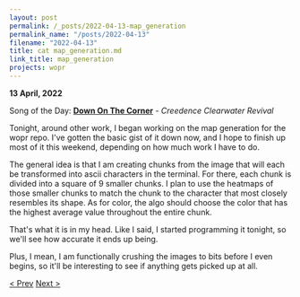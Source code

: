 ```yaml
---
layout: post
permalink: /_posts/2022-04-13-map_generation
permalink_name: "/posts/2022-04-13"
filename: "2022-04-13"
title: cat map_generation.md
link_title: map_generation
projects: wopr
---
```

**13 April, 2022**

Song of the Day: [**Down On The Corner**](https://youtu.be/BrB3gaX3-gI) - *Creedence Clearwater Revival*

Tonight, around other work, I began working on the map generation for the wopr repo. I've gotten the basic gist of it down now, and I hope to finish up most of it this weekend, depending on how much work I have to do.

The general idea is that I am creating chunks from the image that will each be transformed into ascii characters in the terminal. For there, each chunk is divided into a square of 9 smaller chunks. I plan to use the heatmaps of those smaller chunks to match the chunk to the character that most closely resembles its shape. As for color, the algo should choose the color that has the highest average value throughout the entire chunk.

That's what it is in my head. Like I said, I started programming it tonight, so we'll see how accurate it ends up being.

Plus, I mean, I am functionally crushing the images to bits before I even begins, so it'll be interesting to see if anything gets picked up at all.

[< Prev](/_posts/2022-04-12-background)    [Next >](/all_caught_up)
